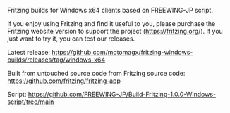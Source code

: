Fritzing builds for Windows x64 clients based on FREEWING-JP script.

If you enjoy using Fritzing and find it useful to you, please purchase the Fritzing website version to support the project (https://fritzing.org/).
If you just want to try it, you can test our releases.

Latest release:
https://github.com/motomagx/fritzing-windows-builds/releases/tag/windows-x64

Built from untouched source code from Fritzing source code: https://github.com/fritzing/fritzing-app

Script: https://github.com/FREEWING-JP/Build-Fritzing-1.0.0-Windows-script/tree/main
